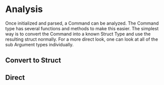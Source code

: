 # Analysis
Once initialized and parsed, a Command can be analyzed. The Command type has several functions and methods to make this easier. The simplest way is to convert the Command into a known Struct Type and use the resulting struct normally. For a more direct look, one can look at all of the sub Argument types individually.

## Convert to Struct


## Direct 


